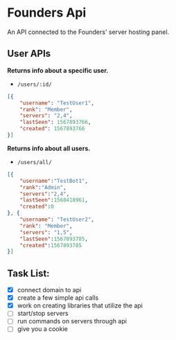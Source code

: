 # Founders Api
An API connected to the Founders' server hosting panel.

## User APIs
**Returns info about a specific user.**
* `/users/:id/`
```json
[{
    "username": "TestUser1",
    "rank": "Member",
    "servers": "2,4",
    "lastSeen": 1567893766,
    "created": 1567893766
}]
```

**Returns info about all users.**
* `/users/all/`
```json
[{
    "username":"TestBot1",
    "rank":"Admin",
    "servers":"2,4",
    "lastSeen":1568418961,
    "created":0
}, {
    "username": "TestUser2",
    "rank": "Member",
    "servers": "1,5",
    "lastSeen":1567893785,
    "created":1567893785
}]
```








## Task List:
- [x] connect domain to api
- [x] create a few simple api calls
- [x] work on creating libraries that utilize the api
- [ ] start/stop servers
- [ ] run commands on servers through api
- [ ] give you a cookie